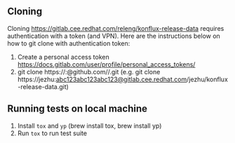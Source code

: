 ## Cloning 
Cloning https://gitlab.cee.redhat.com/releng/konflux-release-data requires authentication with a token (and VPN). Here are the instructions below on how to git clone with authentication token:
1. Create a personal access token https://docs.gitlab.com/user/profile/personal_access_tokens/
2. git clone  https://<username>:<TOKEN>@github.com/<USERNAME>/<REPO>.git (e.g. git clone https://jezhu:abc123abc123abc123@gitlab.cee.redhat.com/jezhu/konflux-release-data.git)
## Running tests on local machine  
1. Install `tox` and `yp` (brew install tox, brew install yp)
2. Run `tox` to run test suite
